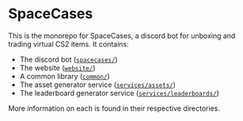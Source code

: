 # SpaceCases

This is the monorepo for SpaceCases, a discord bot for unboxing and trading virtual CS2 items. It contains:
* The discord bot ([`spacecases/`](spacecases/))
* The website ([`website/`](website/))
* A common library ([`common/`](common/))
* The asset generator service ([`services/assets/`](services/assets/))
* The leaderboard generator service ([`services/leaderboards/`](services/leaderboards/))

More information on each is found in their respective directories.